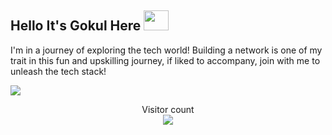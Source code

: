## Hello It's Gokul Here <img src="https://camo.githubusercontent.com/63371d36886ee658f5a97401f393e1ab1684b2fd3de674b8f5efc7d410b2a3d0/68747470733a2f2f6d656469612e67697068792e636f6d2f6d656469612f57556c706c634d704f43456d5447427442572f67697068792e676966" style="height:2rem;width:2.5rem;"></img>
I'm in a journey of exploring the tech world! Building a network is one of my trait in this fun and upskilling journey, if liked to accompany, join with me to unleash the tech stack!
<p dir="auto"><a href="#"><img src="https://github.com/daweedkob/daweedkob/raw/main/contributions.svg" style="max-width: 100%;"></a></p>	
<p align="center" dir="auto"> 
  Visitor count<br>
  <a target="_blank" rel="noopener noreferrer nofollow" href="https://camo.githubusercontent.com/142f24b8d55478cbb4edd4bd3b14f7097853932ab2a2364bac5cd822e3aaa4a2/68747470733a2f2f70726f66696c652d636f756e7465722e676c697463682e6d652f6461776565646b6f622f636f756e742e737667"><img src="https://camo.githubusercontent.com/142f24b8d55478cbb4edd4bd3b14f7097853932ab2a2364bac5cd822e3aaa4a2/68747470733a2f2f70726f66696c652d636f756e7465722e676c697463682e6d652f6461776565646b6f622f636f756e742e737667" data-canonical-src="https://profile-counter.glitch.me/Gokul-Nath-27/count.svg" style="max-width: 100%;"></a>
</p>

